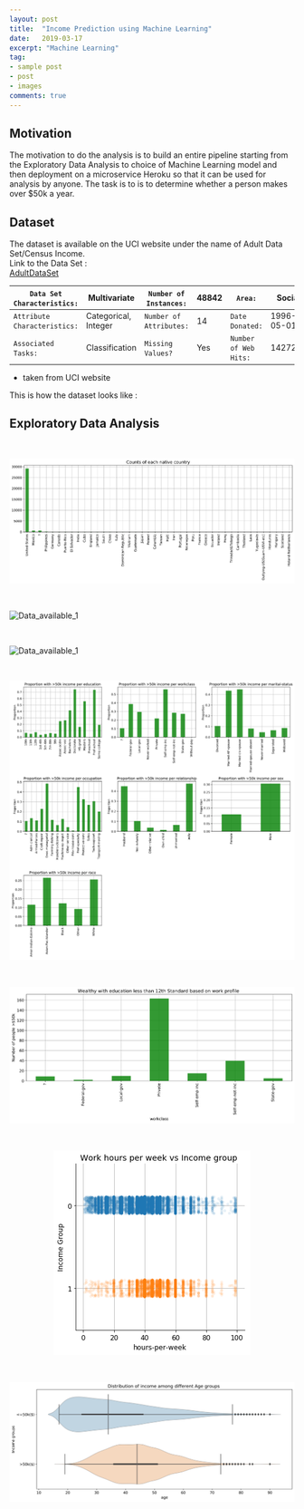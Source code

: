 ```yaml
---
layout: post
title:  "Income Prediction using Machine Learning"
date:   2019-03-17
excerpt: "Machine Learning"
tag:
- sample post
- post
- images
comments: true
---
```


## Motivation

The motivation to do the analysis is to build an entire pipeline starting from the Exploratory Data Analysis to choice of Machine Learning model and then deployment on a microservice Heroku so that it can be used for analysis by anyone. The task is to is to determine whether a person makes over $50k a year.


## Dataset
The dataset is available on the UCI website under the name of Adult Data Set/Census Income.  
Link to the Data Set : <br>
[AdultDataSet](https://archive.ics.uci.edu/ml/datasets/adult)

| `Data Set Characteristics:` | Multivariate  | `Number of Instances:` | 48842   | `Area:`  | Social  |
|---|---|---|---|---|---|
| `Attribute Characteristics:` | Categorical, Integer  | `Number of Attributes:` | 14  | `Date Donated:`  | 1996-05-01  |
|`Associated Tasks:`  | Classification  | `Missing Values?` | Yes  | `Number of Web Hits:`  | 1427251  |

* taken from UCI website

This is how the dataset looks like :



## Exploratory Data Analysis


<br>

![Data_available](../imgs/Data_available.png)

<br>

![Data_available_1](../imgs/Data_available_1.png)

<br>

![Data_available_1](../imgs/Analysis_Income_prediction.png)

<br>

![Data_available_1](../imgs/Analysis_Income_prediction_1.png)

<br>


![Data_available_1](../imgs/Analysis_Income_prediction_work_profile.png)

<br>

<center>

![Data_available_1](../imgs/Analysis_Income_prediction_workhours.png)

</center>

<br>

![Data_available_1](../imgs/Analysis_Income_predictionAge.png)

<br>
